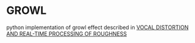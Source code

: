 # GROWL

python implementation of growl effect described in [VOCAL DISTORTION AND REAL-TIME PROCESSING OF ROUGHNESS](https://hal.archives-ouvertes.fr/hal-02008925/document)
